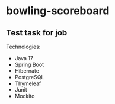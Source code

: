# bowling-scoreboard

## Test task for job

Technologies:
- Java 17
- Spring Boot
- Hibernate
- PostgreSQL
- Thymeleaf
- Junit
- Mockito
